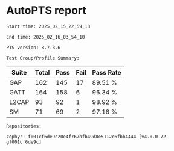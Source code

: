 # AutoPTS report

    Start time: 2025_02_15_22_59_13

    End time: 2025_02_16_03_54_10

    PTS version: 8.7.3.6
    
    Test Group/Profile Summary: 
|  Suite  | Total | Pass | Fail | Pass Rate|
|---------|-------|------|------|----------|
|GAP      |162    |145   |17    |  89.51 % |
|GATT     |164    |158   |6     |  96.34 % |
|L2CAP    |93     |92    |1     |  98.92 % |
|SM       |71     |69    |2     |  97.18 % |

    Repositories:

	zephyr: f001cf6de9c20e4f767bfb49d8e5112c6fbb4444 [v4.0.0-72-gf001cf6de9c]
